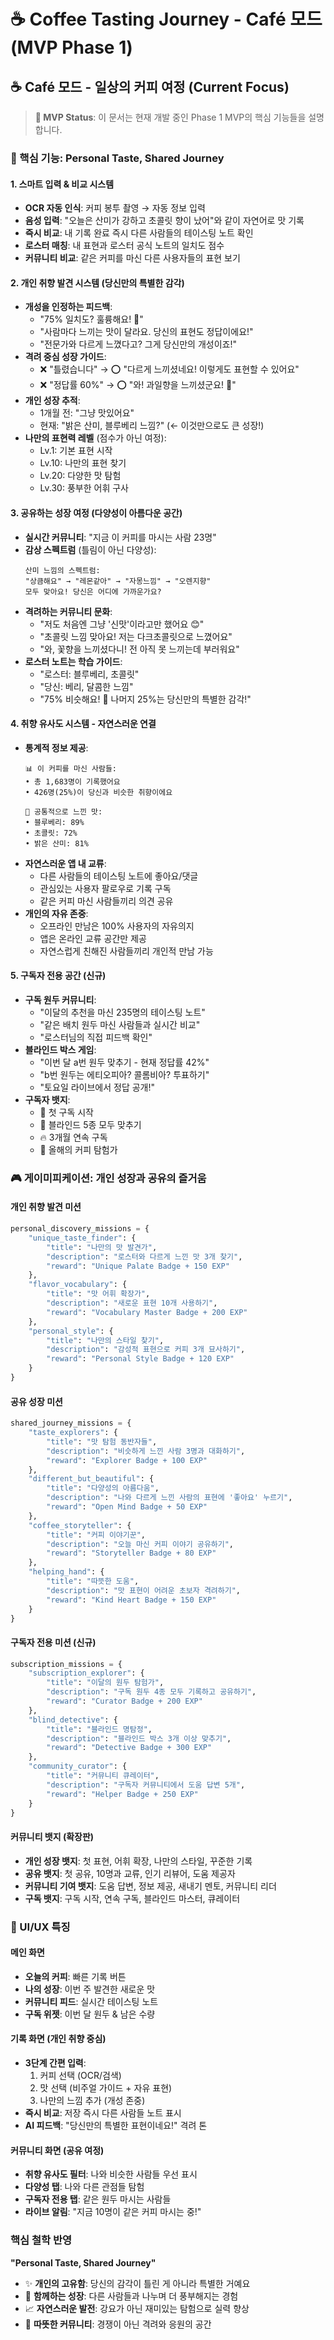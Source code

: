 # ☕ Coffee Tasting Journey - Café 모드 (MVP Phase 1)

## ☕ Café 모드 - 일상의 커피 여정 (Current Focus)

> **🎯 MVP Status**: 이 문서는 현재 개발 중인 Phase 1 MVP의 핵심 기능들을 설명합니다.

### 🌟 핵심 기능: Personal Taste, Shared Journey

#### 1. 스마트 입력 & 비교 시스템
- **OCR 자동 인식**: 커피 봉투 촬영 → 자동 정보 입력
- **음성 입력**: "오늘은 산미가 강하고 초콜릿 향이 났어"와 같이 자연어로 맛 기록
- **즉시 비교**: 내 기록 완료 즉시 다른 사람들의 테이스팅 노트 확인
- **로스터 매칭**: 내 표현과 로스터 공식 노트의 일치도 점수
- **커뮤니티 비교**: 같은 커피를 마신 다른 사용자들의 표현 보기

#### 2. 개인 취향 발견 시스템 (당신만의 특별한 감각)
- **개성을 인정하는 피드백**: 
  - "75% 일치도? 훌륭해요! 🎉"
  - "사람마다 느끼는 맛이 달라요. 당신의 표현도 정답이에요!"
  - "전문가와 다르게 느꼈다고? 그게 당신만의 개성이죠!"
- **격려 중심 성장 가이드**:
  - ❌ "틀렸습니다" → ⭕ "다르게 느끼셨네요! 이렇게도 표현할 수 있어요"
  - ❌ "정답률 60%" → ⭕ "와! 과일향을 느끼셨군요! 👏"
- **개인 성장 추적**: 
  - 1개월 전: "그냥 맛있어요"
  - 현재: "밝은 산미, 블루베리 느낌?" (← 이것만으로도 큰 성장!)
- **나만의 표현력 레벨** (점수가 아닌 여정): 
  - Lv.1: 기본 표현 시작
  - Lv.10: 나만의 표현 찾기
  - Lv.20: 다양한 맛 탐험
  - Lv.30: 풍부한 어휘 구사

#### 3. 공유하는 성장 여정 (다양성이 아름다운 공간)
- **실시간 커뮤니티**: "지금 이 커피를 마시는 사람 23명"
- **감상 스펙트럼** (틀림이 아닌 다양성): 
  ```
  산미 느낌의 스펙트럼:
  "상큼해요" → "레몬같아" → "자몽느낌" → "오렌지향"
  모두 맞아요! 당신은 어디에 가까운가요?
  ```
- **격려하는 커뮤니티 문화**:
  - "저도 처음엔 그냥 '신맛'이라고만 했어요 😊"
  - "초콜릿 느낌 맞아요! 저는 다크초콜릿으로 느꼈어요"
  - "와, 꽃향을 느끼셨다니! 전 아직 못 느끼는데 부러워요"
- **로스터 노트는 학습 가이드**:
  - "로스터: 블루베리, 초콜릿"
  - "당신: 베리, 달콤한 느낌"
  - "75% 비슷해요! 🌟 나머지 25%는 당신만의 특별한 감각!"

#### 4. 취향 유사도 시스템 - 자연스러운 연결
- **통계적 정보 제공**:
  ```
  📊 이 커피를 마신 사람들:
  • 총 1,683명이 기록했어요
  • 426명(25%)이 당신과 비슷한 취향이에요
  
  🎯 공통적으로 느낀 맛:
  • 블루베리: 89%
  • 초콜릿: 72%
  • 밝은 산미: 81%
  ```
- **자연스러운 앱 내 교류**:
  - 다른 사람들의 테이스팅 노트에 좋아요/댓글
  - 관심있는 사용자 팔로우로 기록 구독
  - 같은 커피 마신 사람들끼리 의견 공유
- **개인의 자유 존중**:
  - 오프라인 만남은 100% 사용자의 자유의지
  - 앱은 온라인 교류 공간만 제공
  - 자연스럽게 친해진 사람들끼리 개인적 만남 가능

#### 5. 구독자 전용 공간 (신규)
- **구독 원두 커뮤니티**:
  - "이달의 추천을 마신 235명의 테이스팅 노트"
  - "같은 배치 원두 마신 사람들과 실시간 비교"
  - "로스터님의 직접 피드백 확인"
- **블라인드 박스 게임**:
  - "이번 달 a번 원두 맞추기 - 현재 정답률 42%"
  - "b번 원두는 에티오피아? 콜롬비아? 투표하기"
  - "토요일 라이브에서 정답 공개!"
- **구독자 뱃지**:
  - 🏅 첫 구독 시작
  - 🎯 블라인드 5종 모두 맞추기
  - 🔥 3개월 연속 구독
  - 💎 올해의 커피 탐험가

### 🎮 게이미피케이션: 개인 성장과 공유의 즐거움

#### 개인 취향 발견 미션
```python
personal_discovery_missions = {
    "unique_taste_finder": {
        "title": "나만의 맛 발견가",
        "description": "로스터와 다르게 느낀 맛 3개 찾기",
        "reward": "Unique Palate Badge + 150 EXP"
    },
    "flavor_vocabulary": {
        "title": "맛 어휘 확장가",
        "description": "새로운 표현 10개 사용하기",
        "reward": "Vocabulary Master Badge + 200 EXP"
    },
    "personal_style": {
        "title": "나만의 스타일 찾기",
        "description": "감성적 표현으로 커피 3개 묘사하기",
        "reward": "Personal Style Badge + 120 EXP"
    }
}
```

#### 공유 성장 미션
```python
shared_journey_missions = {
    "taste_explorers": {
        "title": "맛 탐험 동반자들",
        "description": "비슷하게 느낀 사람 3명과 대화하기",
        "reward": "Explorer Badge + 100 EXP"
    },
    "different_but_beautiful": {
        "title": "다양성의 아름다움",
        "description": "나와 다르게 느낀 사람의 표현에 '좋아요' 누르기",
        "reward": "Open Mind Badge + 50 EXP"
    },
    "coffee_storyteller": {
        "title": "커피 이야기꾼",
        "description": "오늘 마신 커피 이야기 공유하기",
        "reward": "Storyteller Badge + 80 EXP"
    },
    "helping_hand": {
        "title": "따뜻한 도움",
        "description": "맛 표현이 어려운 초보자 격려하기",
        "reward": "Kind Heart Badge + 150 EXP"
    }
}
```

#### 구독자 전용 미션 (신규)
```python
subscription_missions = {
    "subscription_explorer": {
        "title": "이달의 원두 탐험가",
        "description": "구독 원두 4종 모두 기록하고 공유하기",
        "reward": "Curator Badge + 200 EXP"
    },
    "blind_detective": {
        "title": "블라인드 명탐정",
        "description": "블라인드 박스 3개 이상 맞추기",
        "reward": "Detective Badge + 300 EXP"
    },
    "community_curator": {
        "title": "커뮤니티 큐레이터",
        "description": "구독자 커뮤니티에서 도움 답변 5개",
        "reward": "Helper Badge + 250 EXP"
    }
}
```

#### 커뮤니티 뱃지 (확장판)
- **개인 성장 뱃지**: 첫 표현, 어휘 확장, 나만의 스타일, 꾸준한 기록
- **공유 뱃지**: 첫 공유, 10명과 교류, 인기 리뷰어, 도움 제공자
- **커뮤니티 기여 뱃지**: 도움 답변, 정보 제공, 새내기 멘토, 커뮤니티 리더
- **구독 뱃지**: 구독 시작, 연속 구독, 블라인드 마스터, 큐레이터

### 📱 UI/UX 특징

#### 메인 화면
- **오늘의 커피**: 빠른 기록 버튼
- **나의 성장**: 이번 주 발견한 새로운 맛
- **커뮤니티 피드**: 실시간 테이스팅 노트
- **구독 위젯**: 이번 달 원두 & 남은 수량

#### 기록 화면 (개인 취향 중심)
- **3단계 간편 입력**: 
  1. 커피 선택 (OCR/검색)
  2. 맛 선택 (비주얼 가이드 + 자유 표현)
  3. 나만의 느낌 추가 (개성 존중)
- **즉시 비교**: 저장 즉시 다른 사람들 노트 표시
- **AI 피드백**: "당신만의 특별한 표현이네요!" 격려 톤

#### 커뮤니티 화면 (공유 여정)
- **취향 유사도 필터**: 나와 비슷한 사람들 우선 표시
- **다양성 탭**: 나와 다른 관점들 탐험
- **구독자 전용 탭**: 같은 원두 마시는 사람들
- **라이브 알림**: "지금 10명이 같은 커피 마시는 중!"

### 핵심 철학 반영
**"Personal Taste, Shared Journey"**
- ✨ **개인의 고유함**: 당신의 감각이 틀린 게 아니라 특별한 거예요
- 🤝 **함께하는 성장**: 다른 사람들과 나누며 더 풍부해지는 경험
- 📈 **자연스러운 발전**: 강요가 아닌 재미있는 탐험으로 실력 향상
- 💝 **따뜻한 커뮤니티**: 경쟁이 아닌 격려와 응원의 공간